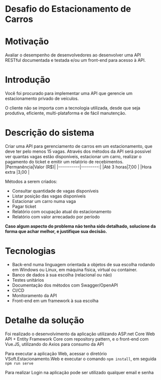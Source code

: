 # **Desafio do Estacionamento de Carros**

# Motivação
Avaliar o desempenho de desenvolvedores ao desenvolver uma API RESTful documentada e testada e/ou um front-end para acesso à API.

# Introdução 
Você foi procurado para implementar uma API que gerencie um estacionamento privado de veículos.

O cliente não se importa com a tecnologia utilizada, desde que seja produtiva, eficiente, multi-plataforma e de fácil manutenção.

# Descrição do sistema
Criar uma API para gerenciamento de carros em um estacionamento, que deve ter pelo menos 15 vagas.
Através dos métodos da API será possível ver quantas vagas estão disponíveis, estacionar um carro, realizar o pagamento do ticket e emitir um relatório de recebimentos.
|Permanência|Valor (R$)|
|-----------|---------:|
|Até 3 horas|7,00      |
|Hora extra |3,00      |

Métodos a serem criados:
- Consultar quantidade de vagas disponíveis
- Listar posição das vagas disponíveis
- Estacionar um carro numa vaga
- Pagar ticket
- Relatório com ocupação atual do estacionamento
- Relatório com valor arrecadado por período

**Caso algum aspecto do problema não tenha sido detalhado, solucione da forma que achar melhor, e justifique sua decisão.**

# Tecnologias
- Back-end numa linguagem orientada a objetos de sua escolha rodando em Windows ou Linux, em máquina física, virtual ou container.
- Banco de dados à sua escolha (relacional ou não)
- Testes unitários
- Documentação dos métodos com Swagger/OpenAPI
- CI/CD
- Monitoramento da API
- Front-end em um framework à sua escolha

# Detalhe da solução
Foi realizado o desenvolvimento da aplicação utilizando ASP.net Core Web API + Entity Framework Core com repository pattern, e o front-end com Vue.JS, utilizando do Axios para consumo da API 

Para executar a aplicação Web, acessar o diretório VSoft.Estacionamento.Web e executar o comando `npm install`, em seguida `npm run serve`

Para realizar Login na aplicação pode ser utilizado qualquer email e senha